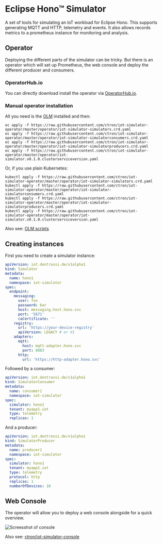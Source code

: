 # Eclipse Hono™ Simulator

A set of tools for simulating an IoT workload for Eclipse Hono.
This supports generating MQTT and HTTP, telemetry and events.
It also allows records metrics to a prometheus instance for monitoring
and analysis.

## Operator

Deploying the different parts of the simulator can be tricky. But there is an
operator which will set up Prometheus, the web console and deploy the different
producer and consumers.

### OperatorHub.io

You can directly download install the operator via [OperatorHub.io](https://operatorhub.io/operator/iot-simulator "IoT simulator on OperatorHub.io").

### Manual operator installation

All you need is the [OLM](https://github.com/operator-framework/operator-lifecycle-manager "Operator Lifecycle Manager") installed and then:

    oc apply -f https://raw.githubusercontent.com/ctron/iot-simulator-operator/master/operator/iot-simulator-simulators.crd.yaml
    oc apply -f https://raw.githubusercontent.com/ctron/iot-simulator-operator/master/operator/iot-simulator-simulatorconsumers.crd.yaml
    oc apply -f https://raw.githubusercontent.com/ctron/iot-simulator-operator/master/operator/iot-simulator-simulatorproducers.crd.yaml
    oc apply -f https://raw.githubusercontent.com/ctron/iot-simulator-operator/master/operator/iot-simulator.v0.1.0.clusterserviceversion.yaml

Or, if you use plain Kubernetes:

    kubectl apply -f https://raw.githubusercontent.com/ctron/iot-simulator-operator/master/operator/iot-simulator-simulators.crd.yaml
    kubectl apply -f https://raw.githubusercontent.com/ctron/iot-simulator-operator/master/operator/iot-simulator-simulatorconsumers.crd.yaml
    kubectl apply -f https://raw.githubusercontent.com/ctron/iot-simulator-operator/master/operator/iot-simulator-simulatorproducers.crd.yaml
    kubectl apply -f https://raw.githubusercontent.com/ctron/iot-simulator-operator/master/operator/iot-simulator.v0.1.0.clusterserviceversion.yaml

Also see: [OLM scripts](https://github.com/ctron/iot-simulator-operator/tree/master/operator)

## Creating instances

First you need to create a simulator instance:

~~~yaml
apiVersion: iot.dentrassi.de/v1alpha1
kind: Simulator
metadata:
  name: hono1
  namespace: iot-simulator
spec:
  endpoint:
    messaging:
      user: foo
      password: bar
      host: messaging.host.hono.svc
      port: '5671'
      caCertificate: ''
    registry:
      url: 'https://your-device-registry'
      apiVersion: LEGACY # or V1
    adapters:
      mqtt:
        host: mqtt-adapter.hono.svc
        port: 8883
      http:
        url: 'https://http-adapter.hono.svc'
~~~

Followed by a consumer:

~~~yaml
apiVersion: iot.dentrassi.de/v1alpha1
kind: SimulatorConsumer
metadata:
  name: consumer1
  namespace: iot-simulator
spec:
  simulator: hono1
  tenant: myapp1.iot
  type: telemetry
  replicas: 1
~~~

And a producer:

~~~yaml
apiVersion: iot.dentrassi.de/v1alpha1
kind: SimulatorProducer
metadata:
  name: producer1
  namespace: iot-simulator
spec:
  simulator: hono1
  tenant: myapp1.iot
  type: telemetry
  protocol: http
  replicas: 1
  numberOfDevices: 10
~~~

## Web Console

The operator will allow you to deploy a web console alongside for a quick
overview.

![Screesshot of console](docs/console.png)

Also see: [ctron/iot-simulator-console](https://github.com/ctron/iot-simulator-console "IoT simulator console")
